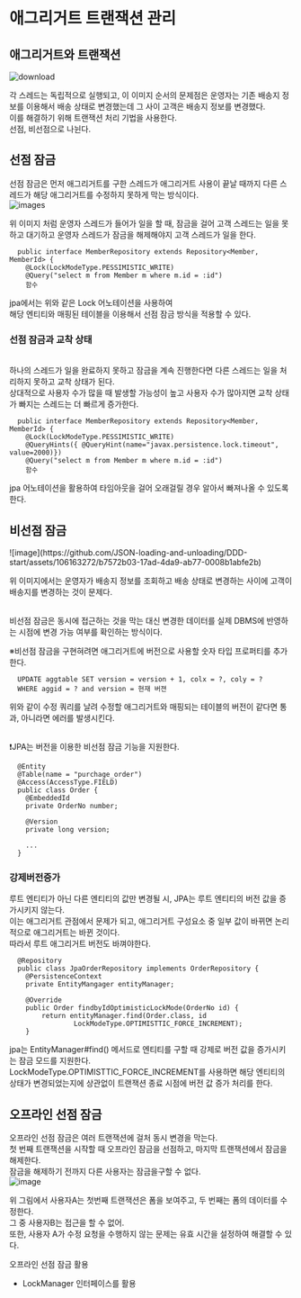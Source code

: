 <h1>애그리거트 트랜잭션 관리</h1>

<h2>애그리거트와 트랜잭션</h2>

![download](https://github.com/JSON-loading-and-unloading/DDD-start/assets/106163272/d7ac3885-5ecd-45af-be65-3eec3373e46b)

각 스레드는 독립적으로 실행되고,  이 이미지 순서의 문제점은 운영자는 기존 배송지 정보를 이용해서 배송 상태로 변경했는데 그 사이 고객은 배송지 정보를 변경했다.</br>
이를 해결하기 위해 트랜잭션 처리 기법을 사용한다.</br>
선점, 비선점으로 나뉜다.</br>


<h2>선점 잠금</h2>

선점 잠금은 먼저 애그리거트를 구한 스레드가 애그리거트 사용이 끝날 때까지 다른 스레드가 해당 애그리거트를 수정하지 못하게 막는 방식이다.</br>
![images](https://github.com/JSON-loading-and-unloading/DDD-start/assets/106163272/344e696a-7826-4aa8-ad97-977aeaf7a55a)

위 이미지 처럼 운영자 스레드가 들어가 일을 할 때, 잠금을 걸어 고객 스레드는 일을 못하고 대기하고 운영자 스레드가 잠금을 해제해야지 고객 스레드가 일을 한다.</br>

```
  public interface MemberRepository extends Repository<Member, MemberId> {
    @Lock(LockModeType.PESSIMISTIC_WRITE)
    @Query("select m from Member m where m.id = :id")
    함수
```

jpa에서는 위와 같은 Lock 어노테이션을 사용하여 </br>
해당 엔티티와 매핑된 테이블을 이용해서 선점 잠금 방식을 적용할 수 있다.</br>

<h3>선점 잠금과 교착 상태</h3>
</br>
하나의 스레드가 일을 완료하지 못하고 잠금을 계속 진행한다면 다른 스레드는 일을 처리하지 못하고 교착 상태가 된다.</br>
상대적으로 사용자 수가 많을 때 발생할 가능성이 높고 사용자 수가 많아지면 교착 상태가 빠지는 스레드는 더 빠르게 증가한다.</br>

```
  public interface MemberRepository extends Repository<Member, MemberId> {
    @Lock(LockModeType.PESSIMISTIC_WRITE)
    @QueryHints({ @QueryHint(name="javax.persistence.lock.timeout", value=2000)})
    @Query("select m from Member m where m.id = :id")
    함수
```

jpa 어노테이션을 활용하여 타임아웃을 걸어 오래걸릴 경우 알아서 빠져나올 수 있도록 한다.</br>


<h2>비선점 잠금</h2>
![image](https://github.com/JSON-loading-and-unloading/DDD-start/assets/106163272/b7572b03-17ad-4da9-ab77-0008b1abfe2b)

위 이미지에서는 운영자가 배송지 정보를 조회하고 배송 상태로 변경하는 사이에 고객이 배송지를 변경하는 것이 문제다.</br></br>


비선점 잠금은 동시에 접근하는 것을 막는 대신 변경한 데이터를 실제 DBMS에 반영하는 시점에 변경 가능 여부를 확인하는 방식이다.</br>

※비선점 잠금을 구현혀려면 애그리거트에 버전으로 사용할 숫자 타입 프로퍼티를 추가한다.</br>

```
  UPDATE aggtable SET version = version + 1, colx = ?, coly = ?
  WHERE aggid = ? and version = 현재 버젼
```

위와 같이 수정 쿼리를 날려 수정할 애그리거트와 매핑되는 테이블의 버전이 같다면 통과, 아니라면 에러를 발생시킨다.</br></br>


❗JPA는 버전을 이용한 비선점 잠금 기능을 지원한다.</br>

```
  @Entity
  @Table(name = "purchage_order")
  @Access(AccessType.FIELD)
  public class Order {
  	@EmbeddedId
  	private OrderNo number;
  
  	@Version
  	private long version;
  	
  	...
  }
```

<h3>강제버전증가</h3>

루트 엔티티가 아닌 다른 엔티티의 값만 변경될 시, JPA는 루트 엔티티의 버전 값을 증가시키지 않는다.</br>
이는 애그리거트 관점에서 문제가 되고, 애그리거트 구성요소 중 일부 값이 바뀌면 논리적으로 애그리거트는 바뀐 것이다.</br>
따라서 루트 애그리거트 버전도 바껴야한다.</br>

```
  @Repository
  public class JpaOrderRepository implements OrderRepository {
  	@PersistenceContext
  	private EntityMangager entityManager;
  
  	@Override
  	public Order findbyIdOptimisticLockMode(OrderNo id) {
  		return entityManager.find(Order.class, id
  				LockModeType.OPTIMISTTIC_FORCE_INCREMENT);
  	}
```

jpa는 EntityManager#find() 메서드로 엔티티를 구할 때 강제로 버전 값을 증가시키는 잠금 모드를 지원한다.</br>
LockModeType.OPTIMISTTIC_FORCE_INCREMENT를 사용하면 해당 엔티티의 상태가 변경되었는지에 상관없이 트랜잭션 종료 시점에 버전 값 증가 처리를 한다.</br>


<h2>오프라인 선점 잠금</h2>

오프라인 선점 잠금은 여러 트랜잭션에 걸처 동시 변경을 막는다.</br>
첫 번째 트랜잭션을 시작할 때 오프라인 잠금을 선점하고, 마지막 트랜잭션에서 잠금을 해제한다.</br>
잠금을 해제하기 전까지 다른 사용자는 잠금을구할 수 없다.</br>
![image](https://github.com/JSON-loading-and-unloading/DDD-start/assets/106163272/cbca282b-4de4-4aa2-8e54-0343ce7f0396)

위 그림에서 사용자A는 첫번째 트랜잭션은 폼을 보여주고, 두 번째는 폼의 데이터를 수정한다.</br>
그 중 사용자B는 접근을 할 수 없어.</br>
또한, 사용자 A가 수정 요청을 수행하지 않는 문제는 유효 시간을 설정하여 해결할 수 있다.</br>

오프라인 선점 잠금 활용</br>
 - LockManager 인터페이스를 활용</br>

